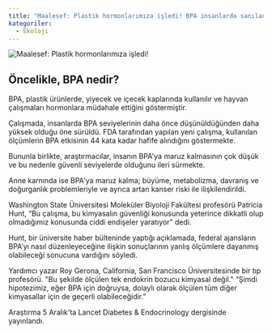```yaml
---
title: "Maalesef: Plastik hormonlarımıza işledi! BPA insanlarda sanılandan daha yüksek!"
kategoriler:
  - Ekoloji
---
```

![Maalesef: Plastik hormonlarımıza işledi!](https://images.unsplash.com/photo-1483691278019-cb7253bee49f?ixlib=rb-1.2.1&ixid=eyJhcHBfaWQiOjEyMDd9&auto=format&fit=crop&w=1350&q=80)

Öncelikle, BPA nedir?
-
BPA, plastik ürünlerde, yiyecek ve içecek kaplarında kullanılır ve hayvan çalışmaları hormonlara müdahale ettiğini göstermiştir.

Çalışmada, insanlarda BPA seviyelerinin daha önce düşünüldüğünden daha yüksek olduğu öne sürüldü. FDA tarafından yapılan yeni çalışma, kullanılan ölçümlerin BPA etkisinin 44 kata kadar hafife alındığını göstermekte.

Bununla birlikte, araştırmacılar, insanın BPA'ya <bold>maruz kalmasının çok düşük ve bu nedenle güvenli seviyelerde olduğunu</bold> ileri sürmekte.

Anne karnında ise BPA'ya maruz kalma; büyüme, metabolizma, davranış ve doğurganlık problemleriyle ve ayrıca artan kanser riski ile ilişkilendirildi.

Washington State Üniversitesi Moleküler Biyoloji Fakültesi profesörü Patricia Hunt, “Bu çalışma, bu kimyasalın güvenliği konusunda yeterince dikkatli olup olmadığımız konusunda ciddi endişeler yaratıyor” dedi.

Hunt, bir üniversite haber bülteninde yaptığı açıklamada, federal ajansların BPA’yı nasıl düzenleyeceğine ilişkin sonuçlarının yanlış ölçümlere dayanmış olabileceği sonucuna vardığını söyledi.

Yardımcı yazar Roy Gerona, California, San Francisco Üniversitesinde bir tıp profesörü. "Bu şekilde ölçülen tek endokrin bozucu kimyasal değil." “Şimdi hipotezimiz, eğer BPA için doğruysa, dolaylı olarak ölçülen tüm diğer kimyasallar için de geçerli olabileceğidir.”

Araştırma 5 Aralık'ta Lancet Diabetes & Endocrinology dergisinde yayınlandı.
